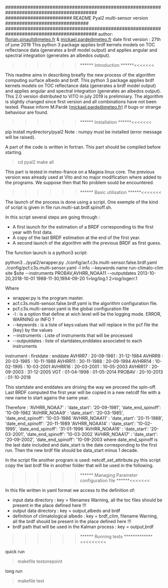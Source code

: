
#########################################################################################
######################## README Pyal2 multi-sensor version ##############################
#########################################################################################
author: florian.pinault@meteo.fr & mickael.parde@meteo.fr
date first version : 27th of june 2019
This python 3 package applies brdf kernels models on TOC reflectance data (generates a brdf model output) 
and applies angular and spectral integration (generates an albedos output).

>>>>>>****** Introduction ******<<<<<<<


This readme aims in describing breafly the new process of the algorithm computing
surface albedo and brdf.
This python 3 package applies brdf kernels models on TOC reflectance data 
(generates a brdf model output) and applies angular and spectral integration (generates an albedos output).
This 2.0 version distributed to VITO in july 2019 is preliminary. The algorithm
is slightly changed since first version and all combinations have not been tested.
Please inform M.Pardé (mickael.parde@meteo.fr) if bugs or strange behaviour are
found.

>>>>>>****** Installation ******<<<<<<<

pip install mydirectory/pyal2
Note : numpy must be installed (error message will be raised).

A part of the code is written in fortran. This part should be compiled before starting.
> cd pyal2
> make all

This part is tested in meteo-france on a Mageia linux core. The previous version was 
already used at Vito and no major modification where added to the programs. 
We suppose then that No problem sould be encountered.

>>>>>>******  Basic utilisation ******<<<<<<<


The launch of the process is done using a script. One exemple of the kind of script
is given in file run.multi-sat.brdf.spinoff.sh.

In this script several steps are going through :
- A first launch for the estimation of a BRDF corresponding to the first year with first
data.
- A copy of the last BRDF estimation at the end of the first year.
- A second launch of the algorithm with the previous BRDF as first guess.

The function launch is a python3 script:

python3 ../pyal2/wrapper.py 
        ./config/acf.c3s.multi-sensor.false.brdf.yaml 
        ./config/pcf.c3s.multi-sensor.yaml 
        -l info 
        --keywords name run-climato-clim site $site 
        --instruments PROBAV,AVHRR_NOAA11 
        --outputdates 2013-10-20,2018-10-01 1988-11-30,1994-09-20 1>log/log.1  2>log/logerr.1


Where 
* wrapper.py is the program master.
* acf.c3s.multi-sensor.false.brdf.yaml is the algorithm configuration file.
* pcf.c3s.multi-sensor.yaml is the global configuration file
* -l : is a option that define at wich level will be the logging mode. ERROR, WARNING or INFO ?
* --keywords : is a liste of keys:values that will replace in the pcf file the {key} by the values
* --instruments : Liste of instruments that will be processed
* --outputdates : liste of startdates,enddates associated to each instruments

instrument : firstdate  : enddate
AVHRR7     : 20-09-1981 : 31-12-1984
AVHRR9     : 20-03-1985 : 10-11-1988
AVHRR11    : 30-11-1988 : 20-09-1994
AVHRR14    : 10-02-1995 : 10-03-2001
AVHRR16    : 20-03-2001 : 10-05-2003
AVHRR17    : 20-09-2003 : 31-12-2005
VGT        : 01-04-1998 : 01-05-2014
PROBAV     : 20-10-2013 : 01-10-2018

This startdate and enddates are driving the way we proceed the spin-off. Last BRDF computed
the first year will be copied in a new netcdf file with a new name to start agains the same 
year.

Therefore : 
  'AVHRR_NOAA7'   : 'date_start': '20-09-1981', 'date_end_spinoff': '10-09-1982
  'AVHRR_NOAA9'  :  'date_start': '20-03-1985', 'date_end_spinoff': '10-03-1986
  'AVHRR_NOAA11' :  'date_start': '20-11-1988', 'date_end_spinoff': '20-11-1989
  'AVHRR_NOAA14' :  'date_start': '10-02-1995', 'date_end_spinoff': '31-01-1996
  'AVHRR_NOAA16' :  'date_start': '20-03-2001', 'date_end_spinoff': '10-03-2002
  'AVHRR_NOAA17' :  'date_start': '20-09-2002', 'date_end_spinoff': '10-09-2003
where date_end_spinoff is the last date included and date_start is the date corresponding
to the first run. Then the new brdf file should be data_start minus 1 decade.
  
  In the script file another program is used: netcdf_set_attribute.py 
this script copy the last brdf file in another folder that will be used in
the following.

>>>>>>****** Managing Parameter configuration file  ******<<<<<<<

In this file written in yaml format we access to the definition of:

- input data directory : key = filenames
    Warning, all the toc files should be present in the place defined here !!!
- output data directory : key = output,albedo and brdf
- definition of climatological albedo : key = brdf_clim, filename
    Warning, all the brdf should be present in the place defined here !!!
- brdf path that will be used in the Kalman process : key = output,brdf


>>>>>>****** Running tests *************<<<<<<<<<

quick run
>makefile testonepoint

long run
>makefile test
